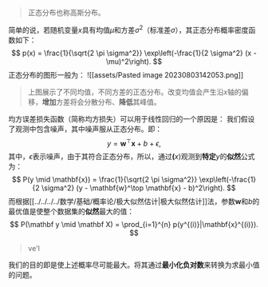 > 正态分布也称高斯分布。

简单的说，若随机变量$x$具有均值$\mu$和方差$\sigma^2$（标准差$\sigma$），其正态分布概率密度函数如下：
$$
p(x) = \frac{1}{\sqrt{2 \pi \sigma^2}} \exp\left(-\frac{1}{2 \sigma^2} (x - \mu)^2\right).
$$
正态分布的图形一般为：
![[assets/Pasted image 20230803142053.png]]
> 上图展示了不同均值，不同方差的正态分布。改变均值会产生沿$x$轴的偏移，**增加**方差将会分散分布、**降低**其峰值。

均方误差损失函数（简称均方损失）可以用于线性回归的一个原因是： 我们假设了观测中包含噪声，其中噪声服从正态分布。即：
$$
y = \mathbf{w}^\top \mathbf{x} + b + \epsilon,
$$
其中，$\epsilon$表示噪声，由于其符合正态分布，所以，通过$\mathbf(x)$观测到**特定**$y$的**似然**公式为：
$$
P(y \mid \mathbf{x}) = \frac{1}{\sqrt{2 \pi \sigma^2}} \exp\left(-\frac{1}{2 \sigma^2} (y - \mathbf{w}^\top \mathbf{x} - b)^2\right).
$$
而根据[[../../../../数学/基础/概率论/极大似然估计|极大似然估计]]法，参数$\mathbf{w}$和$b$的最优值是使整个数据集的**似然**最大的值：
$$
P(\mathbf y \mid \mathbf X) = \prod_{i=1}^{n} p(y^{(i)}|\mathbf{x}^{(i)}).
$$
> ve'l

我们的目的即是使上述概率尽可能最大。将其通过**最小化负对数**来转换为求最小值的问题。